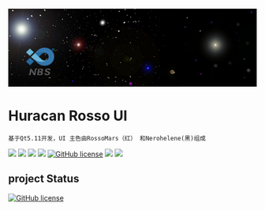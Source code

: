 ![](https://github.com/NBSChain/NBS-QML/blob/master/HuracanRosso/images/bg.png?raw=true)
# Huracan Rosso UI
    基于Qt5.11开发，UI 主色由RossoMars（红） 和Nerohelene(黑)组成

![](https://img.shields.io/badge/%E7%89%88%E6%9D%83%E8%AE%B8%E5%8F%AF-MIT-orange.svg)
![](https://img.shields.io/badge/Qt-5.11-blue.svg)
![](https://img.shields.io/badge/QtQuick-2.2-blue.svg)
![](https://img.shields.io/badge/VS-2017-blue.svg)
[![GitHub license](https://img.shields.io/github/license/NBSChain/NBS-QML.svg)](https://github.com/NBSChain/NBS-QML/blob/master/LICENSE)
![](https://img.shields.io/badge/%E7%89%88%E6%9C%AC-1.0.0.0-blue.svg)
![](https://img.shields.io/badge/%E7%BC%96%E8%AF%91-%E6%88%90%E5%8A%9F-brightgreen.svg)

## project Status

[![GitHub license](https://img.shields.io/github/license/NBSChain/NBS-QML.svg)](https://github.com/NBSChain/NBS-QML/blob/master/LICENSE)


